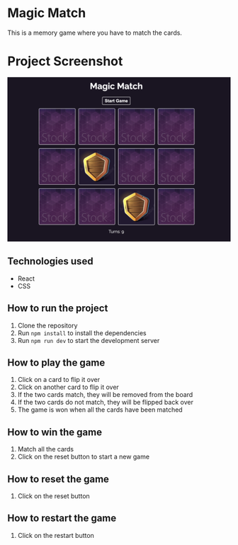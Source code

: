 # Magic Match

This is a memory game where you have to match the cards.

# Project Screenshot

![Magic Match](./public/img/project-ss.png)

## Technologies used

- React
- CSS

## How to run the project

1. Clone the repository
2. Run `npm install` to install the dependencies
3. Run `npm run dev` to start the development server

## How to play the game

1. Click on a card to flip it over
2. Click on another card to flip it over
3. If the two cards match, they will be removed from the board
4. If the two cards do not match, they will be flipped back over
5. The game is won when all the cards have been matched

## How to win the game

1. Match all the cards
2. Click on the reset button to start a new game

## How to reset the game

1. Click on the reset button

## How to restart the game

1. Click on the restart button
